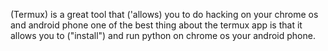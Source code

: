 (Termux) is a great tool that ('allows) you to do hacking on your chrome os and android phone one of the best thing about the termux app is that it allows you to ("install") and run python on chrome os your android phone.
